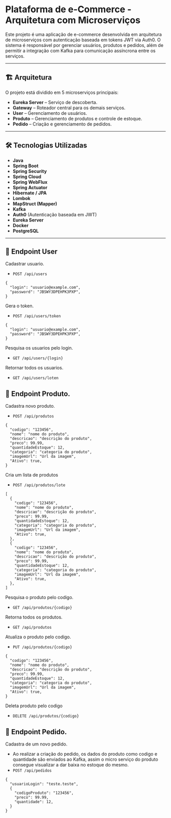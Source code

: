# Plataforma de e-Commerce - Arquitetura com Microserviços

Este projeto é uma aplicação de e-commerce desenvolvida em arquitetura de microserviços com autenticação baseada em tokens JWT via Auth0. O sistema é responsável por gerenciar usuários, produtos e pedidos, além de permitir a integração com Kafka para comunicação assíncrona entre os serviços.

---

## 🏗️ Arquitetura

O projeto está dividido em 5 microserviços principais:

- **Eureka Server** – Serviço de descoberta.
- **Gateway** – Roteador central para os demais serviços.
- **User** – Gerenciamento de usuários.
- **Produto** – Gerenciamento de produtos e controle de estoque.
- **Pedido** – Criação e gerenciamento de pedidos.

---

## 🛠️ Tecnologias Utilizadas

- **Java**  
- **Spring Boot**  
- **Spring Security**  
- **Spring Cloud**  
- **Spring WebFlux**  
- **Spring Actuator**  
- **Hibernate / JPA**  
- **Lombok**  
- **MapStruct (Mapper)**  
- **Kafka**  
- **Auth0** (Autenticação baseada em JWT)  
- **Eureka Server**
- **Docker**
- **PostgreSQL**  

---

## 📡 Endpoint User

Cadastrar usuario.
- `POST /api/users`
```
{
  "login": "usuario@example.com",
  "password": "JBSWY3DPEHPK3PXP",
}
```
Gera o token.
- `POST /api/users/token`
```
{
  "login": "usuario@example.com",
  "password": "JBSWY3DPEHPK3PXP",
}
```
Pesquisa os usuarios pelo login.
- `GET /api/users/{login}`

Retornar todos os usuarios.
- `GET /api/users/loten`

## 📡 Endpoint Produto.
Cadastra novo produto.
- `POST /api/produtos`
```
{
  "codigo": "123456",
  "nome": "nome do produto",
  "descricao": "descrição do produto",
  "preco": 99.99,
  "quantidadeEstoque": 12,
  "categoria": "categoria do produto",
  "imagemUrl": "Url da imagem",
  "Ativo": true,
}
```

Cria um lista de produtos
- `POST /api/produtos/lote`
```
[ 
  {
    "codigo": "123456",
    "nome": "nome do produto",
    "descricao": "descrição do produto",
    "preco": 99.99,
    "quantidadeEstoque": 12,
    "categoria": "categoria do produto",
    "imagemUrl": "Url da imagem",
    "Ativo": true,
  },
  {
    "codigo": "123456",
    "nome": "nome do produto",
    "descricao": "descrição do produto",
    "preco": 99.99,
    "quantidadeEstoque": 12,
    "categoria": "categoria do produto",
    "imagemUrl": "Url da imagem",
    "Ativo": true,
  },
] 
```
Pesquisa o produto pelo codigo.
- `GET /api/produtos/{codigo}`

Retorna todos os produtos.
- `GET /api/produtos`

Atualiza o produto pelo codigo.
- `PUT /api/produtos/{codigo}`
```
{
  "codigo": "123456",
  "nome": "nome do produto",
  "descricao": "descrição do produto",
  "preco": 99.99,
  "quantidadeEstoque": 12,
  "categoria": "categoria do produto",
  "imagemUrl": "Url da imagem",
  "Ativo": true,
}
```

Deleta produto pelo codigo
- `DELETE /api/produtos/{codigo}`

## 📡 Endpoint Pedido.
Cadastra de um novo pedido.
- Ao realizar a criação do pedido, os dados do produto como codigo e quantidade são enviados ao Kafka, assim o micro serviço do produto consegue visualizar a dar baixa no estoque do mesmo.
- `POST /api/pedidos`
```
{
  "usuarioLogin": "teste.teste",
  {
    "codigoProduto": "123456",
    "preco": 99.99,
    "quantidade": 12,
  }
}
```
